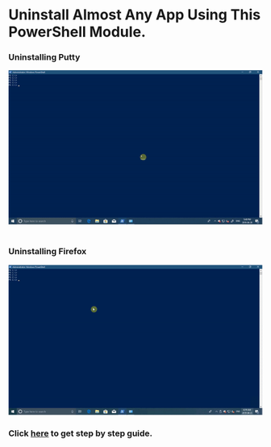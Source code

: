 # Uninstall Almost Any App Using This PowerShell Module.

### Uninstalling Putty
![alt text](/Screenshots/2.gif)
</br>
</br>
### Uninstalling Firefox
![alt text](/Screenshots/1.gif)
</br>


### Click [here](https://www.linkedin.com/pulse/uninstall-almost-any-app-using-powershell-module-loveparteek-tiwana) to get step by step guide.

